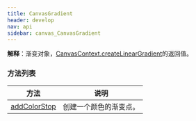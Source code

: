 ```yaml
---
title: CanvasGradient
header: develop
nav: api
sidebar: canvas_CanvasGradient
---
```

**解释**：渐变对象，[CanvasContext.createLinearGradient](http://localhost:4000/docs/develop/api/show/canvas_CanvasContext-createLinearGradient/)的返回值。

### 方法列表

|方法 |说明  | 
|---- | ---- |  
|[addColorStop](/develop/api/show/canvas_CanvasGradient-addColorStop/)|创建一个颜色的渐变点。|